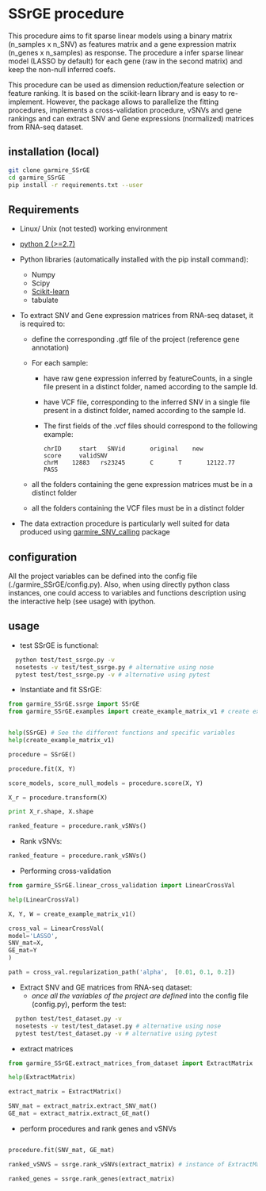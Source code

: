 # SSrGE procedure

This procedure aims to fit sparse linear models using a binary matrix (n_samples x n_SNV) as features matrix and a gene expression matrix (n_genes x n_samples) as response. The procedure a infer sparse linear model (LASSO by default) for each gene (raw in the second matrix) and keep the non-null inferred coefs.

This procedure can be used as dimension reduction/feature selection or feature ranking. It is based on the scikit-learn library and is easy to re-implement. However, the package allows to parallelize the fitting procedures, implements a cross-validation procedure, vSNVs and gene rankings and can extract SNV and Gene expressions (normalized) matrices from RNA-seq dataset.


## installation (local)

```bash
git clone garmire_SSrGE
cd garmire_SSrGE
pip install -r requirements.txt --user
```

## Requirements
* Linux/ Unix (not tested) working environment
* [python 2 (>=2.7)](https://www.python.org/download/releases/2.7.2/)
* Python libraries (automatically installed with the pip install command):
  * Numpy
  * Scipy
  * [Scikit-learn](http://scikit-learn.org/)
  * tabulate

* To extract SNV and Gene expression matrices from RNA-seq dataset, it is required to:
  * define the corresponding .gtf file of the project (reference gene annotation)
  * For each sample:
    * have raw gene expression inferred by featureCounts, in a single file present in a distinct folder, named according to the sample Id.
    * have VCF file, corresponding to the inferred SNV in a single file present in a distinct folder, named according to the sample Id.
    * The first fields of the .vcf files should correspond to the following example:

      ```text
      chrID     start   SNVid       original    new           score     validSNV
      chrM    12883   rs23245       C       T       12122.77        PASS
      ```

  * all the folders containing the gene expression matrices must be in a distinct folder
  * all the folders containing the VCF files must be in a distinct folder

* The data extraction procedure is particularly well suited for data produced using [garmire_SNV_calling](https://gitlab.com/Grouumf/garmire_SNV_calling) package

## configuration
All the project variables can be defined into the config file (./garmire_SSrGE/config.py). Also, when using directly python class instances, one could access to variables and functions description using the interactive help (see usage) with ipython.


## usage
* test SSrGE is functional:
```bash
  python test/test_ssrge.py -v
  nosetests -v test/test_ssrge.py # alternative using nose
  pytest test/test_ssrge.py -v # alternative using pytest
  ```

* Instantiate and fit SSrGE:

```python
from garmire_SSrGE.ssrge import SSrGE
from garmire_SSrGE.examples import create_example_matrix_v1 # create examples matrices


help(SSrGE) # See the different functions and specific variables
help(create_example_matrix_v1)

procedure = SSrGE()

procedure.fit(X, Y)

score_models, score_null_models = procedure.score(X, Y)

X_r = procedure.transform(X)

print X_r.shape, X.shape

ranked_feature = procedure.rank_vSNVs()
```

* Rank vSNVs:

```python
ranked_feature = procedure.rank_vSNVs()
```

* Performing cross-validation

```python
from garmire_SSrGE.linear_cross_validation import LinearCrossVal

help(LinearCrossVal)

X, Y, W = create_example_matrix_v1()

cross_val = LinearCrossVal(
model='LASSO',
SNV_mat=X,
GE_mat=Y
)

path = cross_val.regularization_path('alpha',  [0.01, 0.1, 0.2])
```

* Extract SNV and GE matrices from RNA-seq dataset:
  * *once all the variables of the project are defined* into the config file (config.py), perform the test:

```bash
  python test/test_dataset.py -v
  nosetests -v test/test_dataset.py # alternative using nose
  pytest test/test_dataset.py -v # alternative using pytest
  ```

* extract matrices

```python
from garmire_SSrGE.extract_matrices_from_dataset import ExtractMatrix

help(ExtractMatrix)

extract_matrix = ExtractMatrix()

SNV_mat = extract_matrix.extract_SNV_mat()
GE_mat = extract_matrix.extract_GE_mat()
```

* perform procedures and rank genes and vSNVs

```python

procedure.fit(SNV_mat, GE_mat)

ranked_vSNVS = ssrge.rank_vSNVs(extract_matrix) # instance of ExtractMatrix is required to obtain vSNV ids and names

ranked_genes = ssrge.rank_genes(extract_matrix)
```